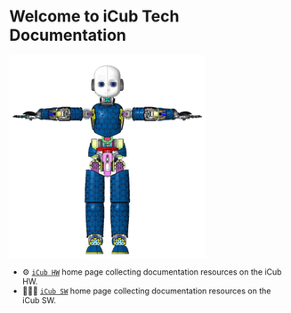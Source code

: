 # Welcome to iCub Tech Documentation

<img src="./assets/icub-rotate.gif" width="70%" height="70%">

- ⚙ [`iCub HW`](icub_hw.md) home page collecting documentation resources on the iCub HW. 
- 👨🏻‍💻 [`iCub SW`](icub_sw.md) home page collecting documentation resources on the iCub SW. 

